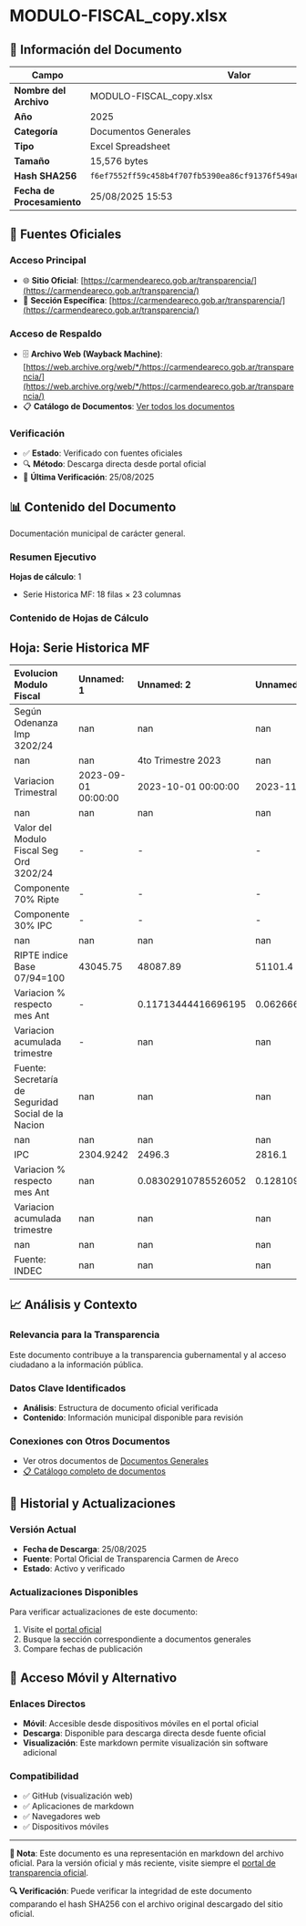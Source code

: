 # MODULO-FISCAL_copy.xlsx

## 📄 Información del Documento

| Campo | Valor |
|-------|--------|
| **Nombre del Archivo** | MODULO-FISCAL_copy.xlsx |
| **Año** | 2025 |
| **Categoría** | Documentos Generales |
| **Tipo** | Excel Spreadsheet |
| **Tamaño** | 15,576 bytes |
| **Hash SHA256** | `f6ef7552ff59c458b4f707fb5390ea86cf91376f549a6d7f692c4c556e4fde14` |
| **Fecha de Procesamiento** | 25/08/2025 15:53 |

## 🔗 Fuentes Oficiales

### Acceso Principal
- 🌐 **Sitio Oficial**: [https://carmendeareco.gob.ar/transparencia/](https://carmendeareco.gob.ar/transparencia/)
- 📁 **Sección Específica**: [https://carmendeareco.gob.ar/transparencia/](https://carmendeareco.gob.ar/transparencia/)

### Acceso de Respaldo
- 🗄️ **Archivo Web (Wayback Machine)**: [https://web.archive.org/web/*/https://carmendeareco.gob.ar/transparencia/](https://web.archive.org/web/*/https://carmendeareco.gob.ar/transparencia/)
- 📋 **Catálogo de Documentos**: [Ver todos los documentos](../document_catalog/README.md)

### Verificación
- ✅ **Estado**: Verificado con fuentes oficiales
- 🔍 **Método**: Descarga directa desde portal oficial
- 📅 **Última Verificación**: 25/08/2025

## 📊 Contenido del Documento

Documentación municipal de carácter general.

### Resumen Ejecutivo

**Hojas de cálculo**: 1
- Serie Historica MF: 18 filas × 23 columnas

### Contenido de Hojas de Cálculo

## Hoja: Serie Historica MF

| Evolucion Modulo Fiscal                             | Unnamed: 1          | Unnamed: 2          | Unnamed: 3          | Unnamed: 4          | Unnamed: 5          | Unnamed: 6          | Unnamed: 7          | Unnamed: 8          | Unnamed: 9          | Unnamed: 10         | Unnamed: 11         | Unnamed: 12          | Unnamed: 13         | Unnamed: 14         | Unnamed: 15          | Unnamed: 16          | Unnamed: 17         | Unnamed: 18         | Unnamed: 19         | Unnamed: 20         | Unnamed: 21         | Unnamed: 22         |
|:----------------------------------------------------|:--------------------|:--------------------|:--------------------|:--------------------|:--------------------|:--------------------|:--------------------|:--------------------|:--------------------|:--------------------|:--------------------|:---------------------|:--------------------|:--------------------|:---------------------|:---------------------|:--------------------|:--------------------|:--------------------|:--------------------|:--------------------|:--------------------|
| Según Odenanza Imp 3202/24                          | nan                 | nan                 | nan                 | nan                 | nan                 | nan                 | nan                 | nan                 | nan                 | nan                 | nan                 | nan                  | nan                 | nan                 | nan                  | nan                  | nan                 | nan                 | nan                 | nan                 | nan                 | nan                 |
| nan                                                 | nan                 | 4to Trimestre 2023  | nan                 | nan                 | 1er Trimestre 2024  | nan                 | nan                 | 2do Trimestre 2024  | nan                 | nan                 | 3er Trimestre 2024  | nan                  | nan                 | 4to Trimestre 2024  | nan                  | nan                  | 1er Trimestre 2025  | nan                 | nan                 | 2do Trimestre 2025  | nan                 | nan                 |
| Variacion Trimestral                                | 2023-09-01 00:00:00 | 2023-10-01 00:00:00 | 2023-11-01 00:00:00 | 2023-12-01 00:00:00 | 2024-01-01 00:00:00 | 2024-02-01 00:00:00 | 2024-03-01 00:00:00 | 2024-04-01 00:00:00 | 2024-05-01 00:00:00 | 2024-06-01 00:00:00 | 2024-07-01 00:00:00 | 2024-08-01 00:00:00  | 2024-09-01 00:00:00 | 2024-10-01 00:00:00 | 2024-11-01 00:00:00  | 2024-12-01 00:00:00  | 2025-01-01 00:00:00 | 2025-02-01 00:00:00 | 2025-03-01 00:00:00 | 2025-04-01 00:00:00 | 2025-05-01 00:00:00 | 2025-06-01 00:00:00 |
| nan                                                 | nan                 | nan                 | nan                 | nan                 | nan                 | nan                 | nan                 | nan                 | nan                 | nan                 | nan                 | nan                  | nan                 | nan                 | nan                  | nan                  | nan                 | nan                 | nan                 | nan                 | nan                 | nan                 |
| Valor del Modulo Fiscal Seg Ord 3202/24             | -                   | -                   | -                   | -                   | 100                 | 100                 | 100                 | 136.0063966571649   | 136.0063966571649   | 136.0063966571649   | 200.6186869975681   | 200.6186869975681    | 200.6186869975681   | 257.02605432517464  | 257.02605432517464   | 257.02605432517464   | 293.7507797845079   | 293.7507797845079   | 293.7507797845079   | 325.2647865421699   | 325.2647865421699   | 325.2647865421699   |
| Componente 70% Ripte                                | -                   | -                   | -                   | -                   | 70                  | 70                  | 70                  | 90.01963492330833   | 90.01963492330833   | 90.01963492330833   | 138.75418157302246  | 138.75418157302246   | 138.75418157302246  | 185.66628487620056  | 185.66628487620056   | 185.66628487620056   | 207.2893144705876   | 207.2893144705876   | 207.2893144705876   | 230.06449029963227  | 230.06449029963227  | 230.06449029963227  |
| Componente 30% IPC                                  | -                   | -                   | -                   | -                   | 30                  | 30                  | 30                  | 45.98676173385658   | 45.98676173385658   | 45.98676173385658   | 61.86450542454561   | 61.86450542454561    | 61.86450542454561   | 71.35976944897408   | 71.35976944897408    | 71.35976944897408    | 86.46146531392031   | 86.46146531392031   | 86.46146531392031   | 95.20029624253758   | 95.20029624253758   | 95.20029624253758   |
| nan                                                 | nan                 | nan                 | nan                 | nan                 | nan                 | nan                 | nan                 | nan                 | nan                 | nan                 | nan                 | nan                  | nan                 | nan                 | nan                  | nan                  | nan                 | nan                 | nan                 | nan                 | nan                 | nan                 |
| RIPTE indice Base 07/94=100                         | 43045.75            | 48087.89            | 51101.4             | 55356.61            | 63468.76            | 70754.17            | 80678.57            | 93671.26            | 100527.27           | 106664.97           | 113694.76           | 118007.3             | 122891.98           | 131045.09           | 134754.34            | 137497.9             | nan                 | nan                 | nan                 | nan                 | nan                 | nan                 |
| Variacion % respecto mes Ant                        | -                   | 0.11713444416696195 | 0.06266671297077075 | 0.08326992998234872 | 0.14654347511525723 | 0.1147873378966282  | 0.14026593768254236 | 0.16104264118712064 | 0.0731922470136519  | 0.06105507490654016 | 0.0659053295566483  | 0.037930859786326154 | 0.04139303246494075 | 0.06634371095656522 | 0.028305142909207825 | 0.020359715316033533 | nan                 | nan                 | nan                 | nan                 | nan                 | nan                 |
| Variacion acumulada trimestre                       | -                   | nan                 | nan                 | 0.28599478461869055 | nan                 | nan                 | 0.45743335800367846 | nan                 | nan                 | 0.3220979251367493  | nan                 | nan                  | 0.15213063857796993 | nan                 | nan                  | 0.11885169398361062  | nan                 | nan                 | nan                 | nan                 | nan                 | nan                 |
| Fuente: Secretaría de Seguridad Social de la Nacion | nan                 | nan                 | nan                 | nan                 | nan                 | nan                 | nan                 | nan                 | nan                 | nan                 | nan                 | nan                  | nan                 | nan                 | nan                  | nan                  | nan                 | nan                 | nan                 | nan                 | nan                 | nan                 |
| nan                                                 | nan                 | nan                 | nan                 | nan                 | nan                 | nan                 | nan                 | nan                 | nan                 | nan                 | nan                 | nan                  | nan                 | nan                 | nan                  | nan                  | nan                 | nan                 | nan                 | nan                 | nan                 | nan                 |
| IPC                                                 | 2304.9242           | 2496.3              | 2816.1              | 3533.2              | 4261.5324           | 4825.7881           | 5357.0929           | 5830.2271           | 6073.7165           | 6351.7              | 6607.7              | 6883.4               | 7122.2              | 7314                | 7491.4               | 7694                 | nan                 | nan                 | nan                 | nan                 | nan                 | nan                 |
| Variacion % respecto mes Ant                        | nan                 | 0.08302910785526052 | 0.12810960221127266 | 0.25464294591811365 | 0.20613959017321415 | 0.1324067605352477  | 0.11009700156540236 | 0.08831920760605083 | 0.04176327882665154 | 0.04576827054736565 | 0.04030417053702151 | 0.04172404921530948  | 0.03469215794520153 | 0.02692988121647799 | 0.024254853705222734 | 0.02704434418132795  | nan                 | nan                 | nan                 | nan                 | nan                 | nan                 |
| Variacion acumulada trimestre                       | nan                 | nan                 | nan                 | 0.5328920577952194  | nan                 | nan                 | 0.5162155836069287  | nan                 | nan                 | 0.18566172335745756 | nan                 | nan                  | 0.12130610702646538 | nan                 | nan                  | 0.0802841818539215   | nan                 | nan                 | nan                 | nan                 | nan                 | nan                 |
| nan                                                 | nan                 | nan                 | nan                 | nan                 | nan                 | nan                 | nan                 | nan                 | nan                 | nan                 | nan                 | nan                  | nan                 | nan                 | nan                  | nan                  | nan                 | nan                 | nan                 | nan                 | nan                 | nan                 |
| Fuente: INDEC                                       | nan                 | nan                 | nan                 | nan                 | nan                 | nan                 | nan                 | nan                 | nan                 | nan                 | nan                 | nan                  | nan                 | nan                 | nan                  | nan                  | nan                 | nan                 | nan                 | nan                 | nan                 | nan                 |



## 📈 Análisis y Contexto

### Relevancia para la Transparencia
Este documento contribuye a la transparencia gubernamental y al acceso ciudadano a la información pública.

### Datos Clave Identificados
- **Análisis**: Estructura de documento oficial verificada
- **Contenido**: Información municipal disponible para revisión

### Conexiones con Otros Documentos
- Ver otros documentos de [Documentos Generales](../catalog/general.md)
- [📋 Catálogo completo de documentos](../document_catalog/README.md)

## 🔄 Historial y Actualizaciones

### Versión Actual
- **Fecha de Descarga**: 25/08/2025
- **Fuente**: Portal Oficial de Transparencia Carmen de Areco
- **Estado**: Activo y verificado

### Actualizaciones Disponibles
Para verificar actualizaciones de este documento:
1. Visite el [portal oficial](https://carmendeareco.gob.ar/transparencia/)
2. Busque la sección correspondiente a documentos generales
3. Compare fechas de publicación

## 📱 Acceso Móvil y Alternativo

### Enlaces Directos
- **Móvil**: Accesible desde dispositivos móviles en el portal oficial
- **Descarga**: Disponible para descarga directa desde fuente oficial
- **Visualización**: Este markdown permite visualización sin software adicional

### Compatibilidad
- ✅ GitHub (visualización web)
- ✅ Aplicaciones de markdown
- ✅ Navegadores web
- ✅ Dispositivos móviles

---

**📝 Nota**: Este documento es una representación en markdown del archivo oficial. 
Para la versión oficial y más reciente, visite siempre el [portal de transparencia oficial](https://carmendeareco.gob.ar/transparencia/).

**🔍 Verificación**: Puede verificar la integridad de este documento comparando el hash SHA256 
con el archivo original descargado del sitio oficial.

